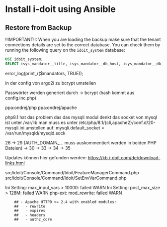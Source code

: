 # Install i-doit using Ansible

## Restore from Backup

!!IMPORTANT!!: When you are loading the backup make sure that the tenant
connections details are set to the correct database. You can check them by
running the following query on the `idoit_system` database:

```sql
USE idoit_system;
SELECT isys_mandator__title, isys_mandator__db_host, isys_mandator__db_port, isys_mandator__db_name, isys_mandator__db_user, isys_mandator__db_pass, isys_mandator__apikey FROM isys_mandator;
```


error_log(print_r($mandators, TRUE));


in der config von argo2i zu bcrypt umstellen

Passwörter werden generiert durch <hash><password> -> bcrypt (hash kommt aus
config.inc.php)

ppa:ondrej/php
ppa:ondrej/apache


php8.1 hat das problem das das mysqli modul denkt das socket von mysql ist unter
/var/lib man muss es unter /etc/php/8.1/{cli,apache2}/conf.d/20-mysqli.ini
umstellen auf: mysqli.default_socket = /var/run/mysqld/mysqld.sock

26 -> 29 (AUTH_DOMAIN_... muss auskommentiert werden in beiden PHP Dateien) ->
30 -> 33 -> 34 -> 35

Updates können hier gefunden werden: https://kb.i-doit.com/de/download-links.html

src/idoit/Console/Command/Idoit/FeatureManagerCommand.php
src/idoit/Console/Command/Idoit/SetEnvVarCommand.php

Ini Setting: max_input_vars > 10000:  failed   WARN
Ini Setting: post_max_size > 128M:  failed     WARN
php-ext: mod_rewrite:  failed                  WARN

        ## - Apache HTTPD >= 2.4 with enabled modules:
        ##   - rewrite
        ##   - expires
        ##   - headers
        ##   - authz_core

